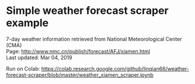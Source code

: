 # Simple weather forecast scraper example
7-day weather information retrieved from National Meteorological Center (CMA)<br />
Page: http://www.nmc.cn/publish/forecast/AFJ/xiamen.html <br />
Last updated: Mar 04, 2019

Run on Colab: https://colab.research.google.com/github/linqian66/weather-forecast-scraper/blob/master/weather_xiamen_scraper.ipynb
